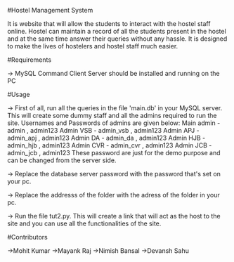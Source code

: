 #Hostel Management System

It is website that will allow the students to interact with the hostel staff online. Hostel can maintain a record of all the students present in the hostel and at the same time answer their queries without any hassle. It is designed to make the lives of hostelers and hostel staff much easier.


#Requirements

-> MySQL Command Client Server should be installed and running on the PC


#Usage

-> First of all, run all the queries in the file 'main.db' in your MySQL server. This will create some dummy staff and all the admins required to run the site. 
Usernames and Passwords of admins are given below:
	Main admin - admin , admin123
	Admin VSB - admin_vsb , admin123
	Admin APJ - admin_apj , admin123
	Admin DA  - admin_da  , admin123
	Admin HJB - admin_hjb , admin123
	Admin CVR - admin_cvr , admin123
	Admin JCB - admin_jcb , admin123
These password are just for the demo purpose and can be changed from the server side.

-> Replace the database server password with the password that's set on your pc.

-> Replace the addresss of the folder with the adress of the folder in your pc.

-> Run the file tut2.py. This will create a link that will act as the host to the site and you can use all the functionalities of the site.


#Contributors

->Mohit Kumar
->Mayank Raj
->Nimish Bansal
->Devansh Sahu
